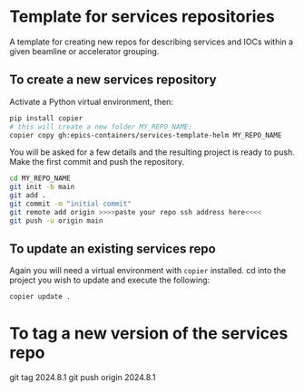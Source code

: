 # Template for services repositories

A template for creating new repos for describing services and IOCs within a given beamline or accelerator grouping.

## To create a new services repository

Activate a Python virtual environment, then:

```bash
pip install copier
# this will create a new folder MY_REPO_NAME:
copier copy gh:epics-containers/services-template-helm MY_REPO_NAME
```
You will be asked for a few details and the resulting project is ready to push.
Make the first commit and push the repository.

```bash
cd MY_REPO_NAME
git init -b main
git add .
git commit -m "initial commit"
git remote add origin >>>>paste your repo ssh address here<<<<
git push -u origin main
```

## To update an existing services repo

Again you will need a virtual environment with `copier` installed.
cd into the project you wish to update and execute the following:

```bash
copier update .
```

# To tag a new version of the services repo
git tag 2024.8.1
git push origin 2024.8.1
